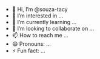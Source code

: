 - 👋 Hi, I’m @souza-tacy
- 👀 I’m interested in ...
- 🌱 I’m currently learning ...
- 💞️ I’m looking to collaborate on ...
- 📫 How to reach me ...
- 😄 Pronouns: ...
- ⚡ Fun fact: ...

<!---
souza-tacy/souza-tacy is a ✨ special ✨ repository because its `README.md` (this file) appears on your GitHub profile.
You can click the Preview link to take a look at your changes.
--->
